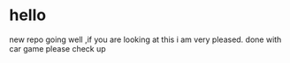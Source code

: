 # hello
new repo
going well ,if you are looking at this  i am very pleased.
done with car game please check up

